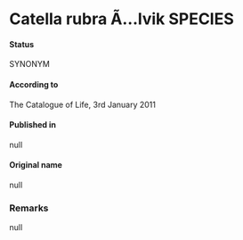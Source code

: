 # Catella rubra Ã…lvik SPECIES

#### Status
SYNONYM

#### According to
The Catalogue of Life, 3rd January 2011

#### Published in
null

#### Original name
null

### Remarks
null